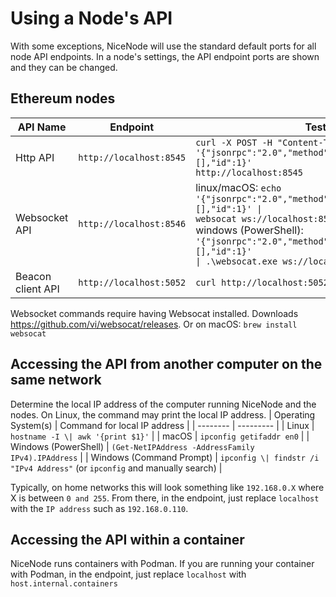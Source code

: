 # Using a Node's API

With some exceptions, NiceNode will use the standard default ports for all node API endpoints. In a node's settings, the API endpoint ports are shown and they can be changed.

## Ethereum nodes

| API Name | Endpoint  | Test command |
| -------- | --------- | ---------- |
| Http API | `http://localhost:8545`     | <code>curl -X POST -H "Content-Type: application/json" --data '{"jsonrpc":"2.0","method":"web3_clientVersion","params":[],"id":1}' http://localhost:8545</code>        |
| Websocket API | `http://localhost:8546`     | linux/macOS: <code>echo '{"jsonrpc":"2.0","method":"web3_clientVersion","params":[],"id":1}' \| websocat ws://localhost:8546</code><br> windows (PowerShell): <code>'{"jsonrpc":"2.0","method":"web3_clientVersion","params":[],"id":1}' \| .\websocat.exe ws://localhost:8546</code>      |
| Beacon client API | `http://localhost:5052` | <code>curl http://localhost:5052/eth/v1/node/version</code>   |

Websocket commands require having Websocat installed. Downloads https://github.com/vi/websocat/releases. Or on macOS: <code>brew install websocat</code>

## Accessing the API from another computer on the same network
Determine the local IP address of the computer running NiceNode and the nodes. On Linux, the command  may print the local IP address. 
| Operating System(s) | Command for local IP address |
| -------- | --------- |
| Linux   | `hostname -I \| awk '{print $1}'`     | 
| macOS   | `ipconfig getifaddr en0`     | 
| Windows (PowerShell) | `(Get-NetIPAddress -AddressFamily IPv4).IPAddress`      |
| Windows (Command Prompt) | `ipconfig \| findstr /i "IPv4 Address"` (or `ipconfig` and manually search)     | 

Typically, on home networks this will look something like `192.168.0.X` where X is between `0 and 255`. From there, in the endpoint, just replace `localhost` with the `IP address` such as `192.168.0.110`.

## Accessing the API within a container
NiceNode runs containers with Podman. If you are running your container with Podman, in the endpoint, just replace `localhost` with `host.internal.containers`